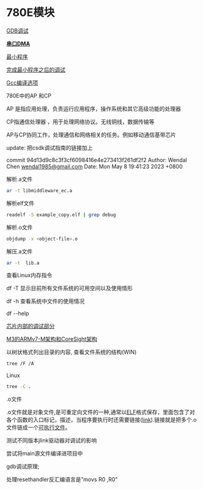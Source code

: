 # 780E模块

[GDB调试](780E模块/GDB调试.md)

[**串口DMA**](780E模块/串口DMA.md)

[最小程序](780E模块/最小程序.md)

[完成最小程序之后的调试](780E模块/完成最小程序之后的调试.md)

[Gcc编译选项](780E模块/Gcc编译选项.md)

780E中的AP 和CP

AP 是指应用处理，负责运行应用程序，操作系统和其它高级功能的处理器

CP指通信处理器 ，用于处理网络协议。无线铜线，数据传输等

AP与CP协同工作，处理通信和网络相关的任务。例如移动通信基带芯片

update: 把csdk调试指南的链接加上

commit 94d13d9c8c3f3cf6098416e4e273413f261df2f2
Author: Wendal Chen [wendal1985@gmail.com](mailto:wendal1985@gmail.com)
Date:   Mon May 8 19:41:23 2023 +0800

解析.a文件

```bash
ar -t libmiddleware_ec.a
```

解析elf文件

```bash
readelf -S example_copy.elf | grep debug
```

解析.o文件

```bash
objdump -x <object-file>.o
```

解压.a文件

```bash
ar -t  lib.a
```

查看Linux内存指令

df -T 显示目前所有文件系统的可用空间以及使用情形

df -h  查看系统中文件的使用情况

df  --help

[芯片内部的调试部分](780E模块/芯片内部的调试部分.md)

[M3的ARMv7-M架构和CoreSight架构](780E模块/M3的ARMv7-M架构和CoreSight架构.md)

以树状格式列出目录的内容, 查看文件系统的结构(WIN)

```bash
tree /F /A
```

Linux

```bash
tree -C .
```

.o文件

.o文件就是对象文件,是可重定向文件的一种,通常以[ELF](https://baike.baidu.com/item/ELF/7120560?fromModule=lemma_inlink)格式保存，里面包含了对各个函数的入口标记，描述，当程序要执行时还需要链接([link](https://baike.baidu.com/item/link/1109966?fromModule=lemma_inlink)).链接就是把多个.o文件链成一个[可执行文件](https://baike.baidu.com/item/%E5%8F%AF%E6%89%A7%E8%A1%8C%E6%96%87%E4%BB%B6/0?fromModule=lemma_inlink)。

测试不同版本jlink驱动器对调试的影响

尝试将main源文件编译进项目中

gdb调试原理;

处理resethandler反汇编语言是”movs R0 ,R0"
